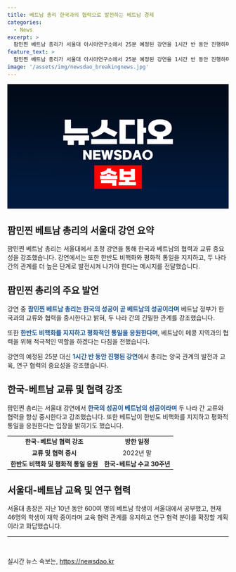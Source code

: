```yaml
---
title: 베트남 총리 한국과의 협력으로 발전하는 베트남 경제
categories:
  - News
excerpt: >
  팜민찐 베트남 총리가 서울대 아시아연구소에서 25분 예정된 강연을 1시간 반 동안 진행하며 한국의 성과를 기반으로 양국 관계를 더 끌어올려야 한다고 강조했다. 총리는 베트남-한국 관계를 강화하여 한반도 비핵화와 평화적 통일을 지지하며, 양국의 교육 및 연구 협력을 강화할 계획을 언급했다. 이는 포괄적 전략적 동반자 관계로 격상된 후 베트남 최고위급 인사의 첫 한국 방문이다. 사진출처: 서울대 아시아연구소
feature_text: >
  팜민찐 베트남 총리가 서울대 아시아연구소에서 25분 예정된 강연을 1시간 반 동안 진행하며 한국의 성과를 기반으로 양국 관계를 더 끌어올려야 한다고 강조했다. 총리는 베트남-한국 관계를 강화하여 한반도 비핵화와 평화적 통일을 지지하며, 양국의 교육 및 연구 협력을 강화할 계획을 언급했다. 이는 포괄적 전략적 동반자 관계로 격상된 후 베트남 최고위급 인사의 첫 한국 방문이다. 사진출처: 서울대 아시아연구소
image: '/assets/img/newsdao_breakingnews.jpg'
---
```


<p><img src="/assets/img/newsdao_breakingnews.jpg" alt="firstkoreanews 속보" /></p>

<h2 data-ke-size="size26">팜민찐 베트남 총리의 서울대 강연 요약</h2>

<p data-ke-size="size16">팜민찐 베트남 총리는 서울대에서 초청 강연을 통해 한국과 베트남의 협력과 교류 중요성을 강조했습니다. 강연에서는 또한 한반도 비핵화와 평화적 통일을 지지하고, 두 나라 간의 관계를 더 높은 단계로 발전시켜 나가야 한다는 메시지를 전달했습니다.</p>

<h2 data-ke-size="size26">팜민찐 총리의 주요 발언</h2>

<p data-ke-size="size16">강연 중 <b><span style="color: #1a5490;">팜민찐 베트남 총리는 한국의 성공이 곧 베트남의 성공이라며</span></b> 베트남 정부가 한국과의 교류와 협력을 중시한다고 밝혀, 두 나라 간의 긴밀한 관계를 강조했습니다.</p>

<p data-ke-size="size16">또한 <b><span style="color: #1a5490;">한반도 비핵화를 지지하고 평화적인 통일을 응원한다며</span></b>, 베트남이 메콩 지역과의 협력을 위해 적극적인 역할을 하겠다는 다짐을 전했습니다.</p>

<p data-ke-size="size16">강연의 예정된 25분 대신 <b><span style="color: #1a5490;">1시간 반 동안 진행된 강연</span></b>에서 총리는 양국 관계의 발전과 교육, 연구 협력의 중요성을 강조했습니다.</p>

<h2 data-ke-size="size26">한국-베트남 교류 및 협력 강조</h2>

<p data-ke-size="size16">팜민찐 총리는 서울대 강연에서 <b><span style="color: #1a5490;">한국의 성공이 베트남의 성공이라며</span></b> 두 나라 간 교류와 협력을 항상 중시한다고 강조했습니다. 또한 베트남이 한반도 비핵화를 지지하고 평화적 통일을 응원한다는 입장을 밝히기도 했습니다.</p>

<table>
  <tr>
    <td style="text-align: center; height: 17px;"><b>한국-베트남 협력 강조</b></td>
    <td style="text-align: center; height: 17px;"><b>방한 일정</b></td>
  </tr>
  <tr>
    <td style="text-align: center; height: 17px;"><b>교류 및 협력 중시</b></td>
    <td style="text-align: center; height: 17px;">2022년 말</td>
  </tr>
  <tr>
    <td style="text-align: center; height: 17px;"><b>한반도 비핵화 및 평화적 통일 응원</b></td>
    <td style="text-align: center; height: 17px;"><b>한국-베트남 수교 30주년</b></td>
  </tr>
</table>

<h2 data-ke-size="size26">서울대-베트남 교육 및 연구 협력</h2>

<p data-ke-size="size16">서울대 총장은 지난 10년 동안 600여 명의 베트남 학생이 서울대에서 공부했고, 현재 46명의 학생이 재학 중이라며 교육 협력 관계를 유지하고 연구 협력 분야를 확장할 계획이라고 화답했습니다.</p>

<hr data-ke-size="size16">

<p data-ke-size="size16">&nbsp;</p>
실시간 뉴스 속보는, <a href="https://newsdao.kr" rel="dofollow">https://newsdao.kr</a>


